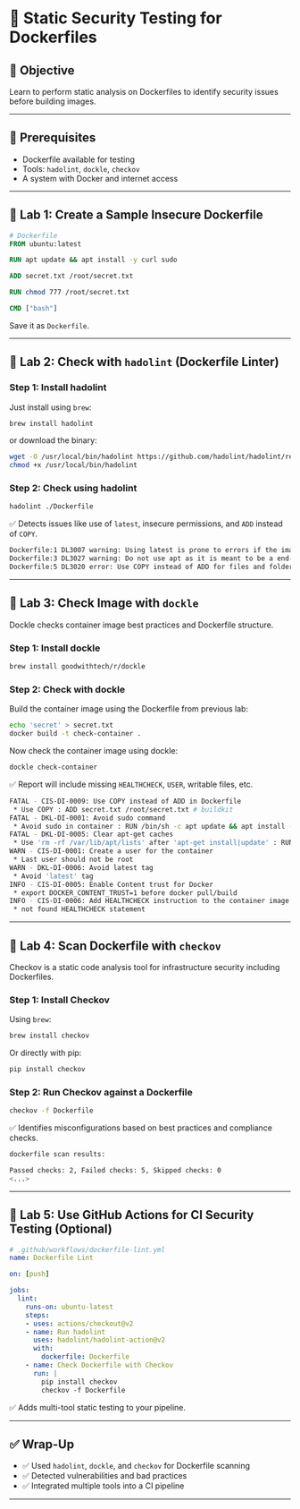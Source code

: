 # 🧪 Static Security Testing for Dockerfiles

## 🎯 Objective

Learn to perform static analysis on Dockerfiles to identify security issues before building images.

---

## 🧰 Prerequisites

- Dockerfile available for testing
- Tools: `hadolint`, `dockle`, `checkov`
- A system with Docker and internet access

---

## 🔹 Lab 1: Create a Sample Insecure Dockerfile

```Dockerfile
# Dockerfile
FROM ubuntu:latest

RUN apt update && apt install -y curl sudo

ADD secret.txt /root/secret.txt

RUN chmod 777 /root/secret.txt

CMD ["bash"]
```

Save it as `Dockerfile`.

---

## 🔹 Lab 2: Check with `hadolint` (Dockerfile Linter)

### Step 1: Install hadolint

Just install using `brew`:

```bash
brew install hadolint
```

or download the binary:

```bash
wget -O /usr/local/bin/hadolint https://github.com/hadolint/hadolint/releases/latest/download/hadolint-Linux-x86_64
chmod +x /usr/local/bin/hadolint
```

### Step 2: Check using hadolint

```bash
hadolint ./Dockerfile
```

✅ Detects issues like use of `latest`, insecure permissions, and `ADD` instead of `COPY`.

```bash
Dockerfile:1 DL3007 warning: Using latest is prone to errors if the image will ever update. Pin the version explicitly to a release tag
Dockerfile:3 DL3027 warning: Do not use apt as it is meant to be a end-user tool, use apt-get or apt-cache instead
Dockerfile:5 DL3020 error: Use COPY instead of ADD for files and folders
```

---

## 🔹 Lab 3: Check Image with `dockle`

Dockle checks container image best practices and Dockerfile structure.

### Step 1: Install dockle

```bash
brew install goodwithtech/r/dockle
```

### Step 2: Check with dockle

Build the container image using the Dockerfile from previous lab:

```bash
echo 'secret' > secret.txt
docker build -t check-container .
```

Now check the container image using dockle:

```bash
dockle check-container
```

✅ Report will include missing `HEALTHCHECK`, `USER`, writable files, etc.

```bash
FATAL - CIS-DI-0009: Use COPY instead of ADD in Dockerfile
 * Use COPY : ADD secret.txt /root/secret.txt # buildkit
FATAL - DKL-DI-0001: Avoid sudo command
 * Avoid sudo in container : RUN /bin/sh -c apt update && apt install -y curl sudo # buildkit
FATAL - DKL-DI-0005: Clear apt-get caches
 * Use 'rm -rf /var/lib/apt/lists' after 'apt-get install|update' : RUN /bin/sh -c apt update && apt install -y curl sudo # buildkit
WARN - CIS-DI-0001: Create a user for the container
 * Last user should not be root
WARN - DKL-DI-0006: Avoid latest tag
 * Avoid 'latest' tag
INFO - CIS-DI-0005: Enable Content trust for Docker
 * export DOCKER_CONTENT_TRUST=1 before docker pull/build
INFO - CIS-DI-0006: Add HEALTHCHECK instruction to the container image
 * not found HEALTHCHECK statement  
```

---

## 🔹 Lab 4: Scan Dockerfile with `checkov`

Checkov is a static code analysis tool for infrastructure security including Dockerfiles.

### Step 1: Install Checkov

Using `brew`:

```bash
brew install checkov
```

Or directly with pip:

```bash
pip install checkov
```

### Step 2: Run Checkov against a Dockerfile

```bash
checkov -f Dockerfile
```

✅ Identifies misconfigurations based on best practices and compliance checks.

```bash
dockerfile scan results:

Passed checks: 2, Failed checks: 5, Skipped checks: 0
<...>
```

---

## 🔹 Lab 5: Use GitHub Actions for CI Security Testing (Optional)

```yaml
# .github/workflows/dockerfile-lint.yml
name: Dockerfile Lint

on: [push]

jobs:
  lint:
    runs-on: ubuntu-latest
    steps:
    - uses: actions/checkout@v2
    - name: Run hadolint
      uses: hadolint/hadolint-action@v2
      with:
        dockerfile: Dockerfile
    - name: Check Dockerfile with Checkov
      run: |
        pip install checkov
        checkov -f Dockerfile
```

✅ Adds multi-tool static testing to your pipeline.

---

## ✅ Wrap-Up

- ✅ Used `hadolint`, `dockle`, and `checkov` for Dockerfile scanning
- ✅ Detected vulnerabilities and bad practices
- ✅ Integrated multiple tools into a CI pipeline

---
